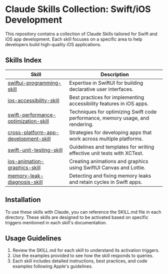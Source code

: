 # Claude Skills Collection: Swift/iOS Development

This repository contains a collection of Claude Skills tailored for Swift and iOS app development. Each skill focuses on a specific area to help developers build high-quality iOS applications.

## Skills Index

| Skill | Description |
|-------|-------------|
| [swiftui-programming-skill](swiftui-programming-skill/) | Expertise in SwiftUI for building declarative user interfaces. |
| [ios-accessibility-skill](ios-accessibility-skill/) | Best practices for implementing accessibility features in iOS apps. |
| [swift-performance-optimization-skill](swift-performance-optimization-skill/) | Techniques for optimizing Swift code performance, memory usage, and rendering. |
| [cross-platform-app-development-skill](cross-platform-app-development-skill/) | Strategies for developing apps that work across multiple platforms. |
| [swift-unit-testing-skill](swift-unit-testing-skill/) | Guidelines and templates for writing effective unit tests with XCTest. |
| [ios-animation-graphics-skill](ios-animation-graphics-skill/) | Creating animations and graphics using SwiftUI Canvas and Lottie. |
| [memory-leak-diagnosis-skill](memory-leak-diagnosis-skill/) | Detecting and fixing memory leaks and retain cycles in Swift apps. |

## Installation

To use these skills with Claude, you can reference the SKILL.md file in each directory. These skills are designed to be activated based on specific triggers mentioned in each skill's documentation.

## Usage Guidelines

1. Review the SKILL.md for each skill to understand its activation triggers.
2. Use the examples provided to see how the skill responds to queries.
3. Each skill includes detailed instructions, best practices, and code examples following Apple's guidelines.